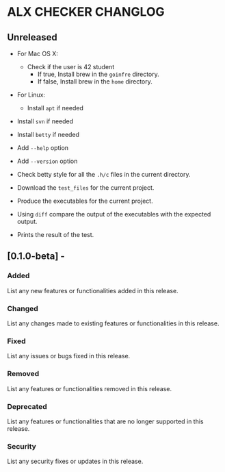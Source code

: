 # ALX CHECKER CHANGLOG

## Unreleased
- For Mac OS X:
  - Check if the user is 42 student
    - If true, Install brew in the `goinfre` directory.
    - If false, Install brew in the `home` directory.
- For Linux:
  - Install `apt` if needed
  
- Install `svn` if needed
- Install `betty` if needed

- Add `--help` option
- Add `--version` option

- Check betty style for all the `.h/c` files in the current directory.
- Download the `test_files` for the current project.
- Produce the executables for the current project.
- Using `diff` compare the output of the executables with the expected output.
- Prints the result of the test.

## [0.1.0-beta] - 
### Added
List any new features or functionalities added in this release.

### Changed
List any changes made to existing features or functionalities in this release.
### Fixed
List any issues or bugs fixed in this release.
### Removed
List any features or functionalities removed in this release.
### Deprecated
List any features or functionalities that are no longer supported in this release.
### Security
List any security fixes or updates in this release.

